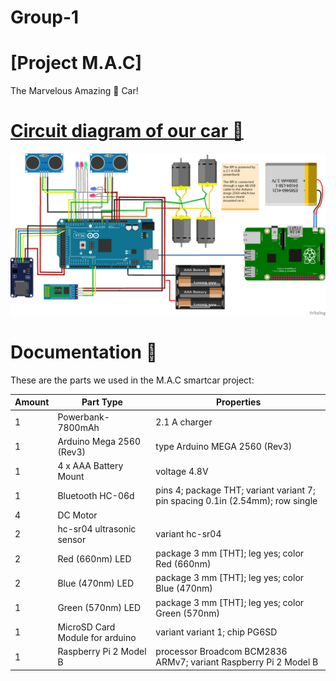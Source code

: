 # Group-1

# [Project M.A.C]

The Marvelous Amazing 👀 Car!



# [Circuit diagram of our car 🔎](https://github.com/DIT524-V17/group-1/tree/master/Circuit_Diagram)

![alt text](https://github.com/DIT524-V17/group-1/blob/dev/Circuit_Diagram/Circuit_Diagram_for_SmartCar.png)


# Documentation 📘
 
These are the parts we used in the M.A.C smartcar project:

|  Amount	|  Part Type  | Properties  | 
|---	|---	|---	| 
|  1	|  Powerbank-7800mAh	  |  	2.1 A charger  |
|  1	| Arduino Mega 2560 (Rev3)	|  type Arduino MEGA 2560 (Rev3)  |
|  1	|  4 x AAA Battery Mount |  	voltage 4.8V  |
|  1	| Bluetooth HC-06d | 	pins 4; package THT; variant variant 7; pin spacing 0.1in (2.54mm); row single  |
|  4 	| DC Motor  |   |
|  2  |  hc-sr04 ultrasonic sensor  | variant hc-sr04  |
|  2	|  Red (660nm) LED  | package 3 mm [THT]; leg yes; color Red (660nm)  |
|  2  |  Blue (470nm) LED	 | package 3 mm [THT]; leg yes; color Blue (470nm)  |
|  1 	|  Green (570nm) LED  | package 3 mm [THT]; leg yes; color Green (570nm)  |
|  1	|  MicroSD Card Module for arduino | variant variant 1; chip PG6SD  |
|  1	| Raspberry Pi 2 Model B | processor Broadcom BCM2836 ARMv7; variant Raspberry Pi 2 Model B  |
